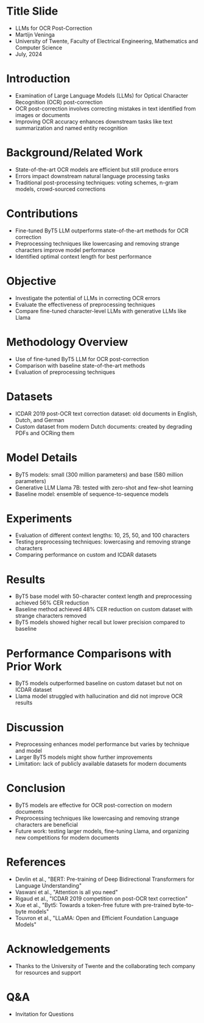 # Title Slide
- LLMs for OCR Post-Correction
- Martijn Veninga
- University of Twente, Faculty of Electrical Engineering, Mathematics and Computer Science
- July, 2024

# Introduction
- Examination of Large Language Models (LLMs) for Optical Character Recognition (OCR) post-correction
- OCR post-correction involves correcting mistakes in text identified from images or documents
- Improving OCR accuracy enhances downstream tasks like text summarization and named entity recognition

# Background/Related Work
- State-of-the-art OCR models are efficient but still produce errors
- Errors impact downstream natural language processing tasks
- Traditional post-processing techniques: voting schemes, n-gram models, crowd-sourced corrections

# Contributions
- Fine-tuned ByT5 LLM outperforms state-of-the-art methods for OCR correction
- Preprocessing techniques like lowercasing and removing strange characters improve model performance
- Identified optimal context length for best performance

# Objective
- Investigate the potential of LLMs in correcting OCR errors
- Evaluate the effectiveness of preprocessing techniques
- Compare fine-tuned character-level LLMs with generative LLMs like Llama

# Methodology Overview
- Use of fine-tuned ByT5 LLM for OCR post-correction
- Comparison with baseline state-of-the-art methods
- Evaluation of preprocessing techniques

# Datasets
- ICDAR 2019 post-OCR text correction dataset: old documents in English, Dutch, and German
- Custom dataset from modern Dutch documents: created by degrading PDFs and OCRing them

# Model Details
- ByT5 models: small (300 million parameters) and base (580 million parameters)
- Generative LLM Llama 7B: tested with zero-shot and few-shot learning
- Baseline model: ensemble of sequence-to-sequence models

# Experiments
- Evaluation of different context lengths: 10, 25, 50, and 100 characters
- Testing preprocessing techniques: lowercasing and removing strange characters
- Comparing performance on custom and ICDAR datasets

# Results
- ByT5 base model with 50-character context length and preprocessing achieved 56% CER reduction
- Baseline method achieved 48% CER reduction on custom dataset with strange characters removed
- ByT5 models showed higher recall but lower precision compared to baseline

# Performance Comparisons with Prior Work
- ByT5 models outperformed baseline on custom dataset but not on ICDAR dataset
- Llama model struggled with hallucination and did not improve OCR results

# Discussion
- Preprocessing enhances model performance but varies by technique and model
- Larger ByT5 models might show further improvements
- Limitation: lack of publicly available datasets for modern documents

# Conclusion
- ByT5 models are effective for OCR post-correction on modern documents
- Preprocessing techniques like lowercasing and removing strange characters are beneficial
- Future work: testing larger models, fine-tuning Llama, and organizing new competitions for modern documents

# References
- Devlin et al., "BERT: Pre-training of Deep Bidirectional Transformers for Language Understanding"
- Vaswani et al., "Attention is all you need"
- Rigaud et al., "ICDAR 2019 competition on post-OCR text correction"
- Xue et al., "Byt5: Towards a token-free future with pre-trained byte-to-byte models"
- Touvron et al., "LLaMA: Open and Efficient Foundation Language Models"

# Acknowledgements
- Thanks to the University of Twente and the collaborating tech company for resources and support

# Q&A
- Invitation for Questions
